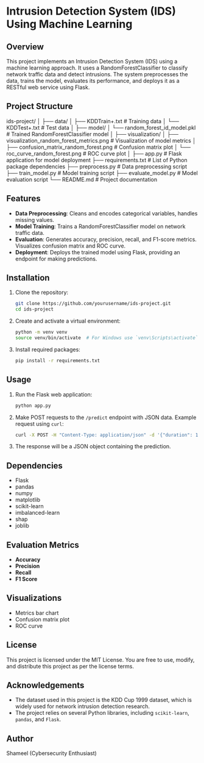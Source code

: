 # Intrusion Detection System (IDS) Using Machine Learning

## Overview
This project implements an Intrusion Detection System (IDS) using a machine learning approach. It uses a RandomForestClassifier to classify network traffic data and detect intrusions. The system preprocesses the data, trains the model, evaluates its performance, and deploys it as a RESTful web service using Flask.

## Project Structure
ids-project/
│
├── data/
│   ├── KDDTrain+.txt                 # Training data
│   └── KDDTest+.txt                  # Test data
│
├── model/
│   └── random_forest_id_model.pkl    # Trained RandomForestClassifier model
│
├── visualization/
│   ├── visualization_random_forest_metrics.png  # Visualization of model metrics
│   ├── confusion_matrix_random_forest.png       # Confusion matrix plot
│   └── roc_curve_random_forest.png              # ROC curve plot
│
├── app.py                               # Flask application for model deployment
├── requirements.txt                     # List of Python package dependencies
├── preprocess.py                        # Data preprocessing script
├── train_model.py                       # Model training script
├── evaluate_model.py                    # Model evaluation script
└── README.md                            # Project documentation


## Features
- **Data Preprocessing**: Cleans and encodes categorical variables, handles missing values.
- **Model Training**: Trains a RandomForestClassifier model on network traffic data.
- **Evaluation**: Generates accuracy, precision, recall, and F1-score metrics. Visualizes confusion matrix and ROC curve.
- **Deployment**: Deploys the trained model using Flask, providing an endpoint for making predictions.

## Installation
1. Clone the repository:
    ```bash
    git clone https://github.com/yourusername/ids-project.git
    cd ids-project
    ```

2. Create and activate a virtual environment:
    ```bash
    python -m venv venv
    source venv/bin/activate  # For Windows use `venv\Scripts\activate`
    ```

3. Install required packages:
    ```bash
    pip install -r requirements.txt
    ```

## Usage
1. Run the Flask web application:
    ```bash
    python app.py
    ```

2. Make POST requests to the `/predict` endpoint with JSON data. Example request using `curl`:
    ```bash
    curl -X POST -H "Content-Type: application/json" -d '{"duration": 10, "protocol_type": 1, "service": 2, "flag": 0, "src_bytes": 100, "dst_bytes": 200, "land": 0, "wrong_fragment": 0, "urgent": 0, "hot": 0, "num_failed_logins": 0, "logged_in": 1, "num_compromised": 0, "root_shell": 0, "su_attempted": 0, "num_root": 0, "num_file_creations": 0, "num_shells": 0, "num_access_files": 0, "num_outbound_cmds": 0, "is_host_login": 0, "is_guest_login": 0, "count": 10, "srv_count": 10, "serror_rate": 0, "srv_serror_rate": 0, "rerror_rate": 0, "srv_rerror_rate": 0, "same_srv_rate": 1, "diff_srv_rate": 0, "srv_diff_host_rate": 0, "dst_host_count": 1, "dst_host_srv_count": 1, "dst_host_same_srv_rate": 1, "dst_host_diff_srv_rate": 0, "dst_host_same_src_port_rate": 1, "dst_host_srv_diff_host_rate": 0, "dst_host_serror_rate": 0, "dst_host_srv_serror_rate": 0, "dst_host_rerror_rate": 0, "dst_host_srv_rerror_rate": 0}' http://127.0.0.1:5000/predict
    ```

3. The response will be a JSON object containing the prediction.

## Dependencies
- Flask
- pandas
- numpy
- matplotlib
- scikit-learn
- imbalanced-learn
- shap
- joblib

## Evaluation Metrics
- **Accuracy**
- **Precision**
- **Recall**
- **F1 Score**

## Visualizations
- Metrics bar chart
- Confusion matrix plot
- ROC curve

## License
This project is licensed under the MIT License. You are free to use, modify, and distribute this project as per the license terms.

## Acknowledgements
- The dataset used in this project is the KDD Cup 1999 dataset, which is widely used for network intrusion detection research.
- The project relies on several Python libraries, including `scikit-learn`, `pandas`, and `Flask`.

## Author
Shameel (Cybersecurity Enthusiast)

